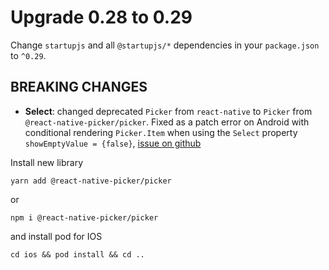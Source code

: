 # Upgrade 0.28 to 0.29

Change `startupjs` and all `@startupjs/*` dependencies in your `package.json` to `^0.29`.

## BREAKING CHANGES

- **Select**: changed deprecated `Picker` from `react-native` to `Picker` from `@react-native-picker/picker`. Fixed as a patch error on Android with conditional rendering `Picker.Item` when using the `Select` property `showEmptyValue = {false}`, [issue on github](https://github.com/react-native-picker/picker/issues/175)

Install new library

```
yarn add @react-native-picker/picker
```

or

```
npm i @react-native-picker/picker
```

and install pod for IOS

```
cd ios && pod install && cd ..
```
